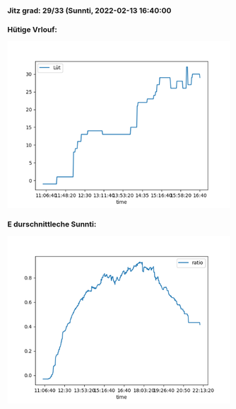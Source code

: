 ### Jitz grad: 29/33 (Sunnti, 2022-02-13 16:40:00

### Hütige Vrlouf:
![Graph](Today.png)

### E durschnittleche Sunnti:
![Graph](Sunnti.png)
